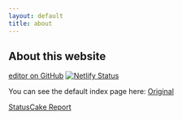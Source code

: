 ```yaml
---
layout: default
title: about
---
```


## About this website

[editor on GitHub](https://github.com/baron-david/daveloper_Jekyll)
[![Netlify Status](https://api.netlify.com/api/v1/badges/4e7af8a8-cf78-4669-a0ab-f8b4c570b813/deploy-status)](https://app.netlify.com/sites/gifted-kepler-60c4b4/deploys)


You can see the default index page here: [Original](original)


[StatusCake Report](https://status.daveloper.com/)
